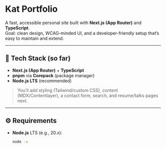 # Kat Portfolio

A fast, accessible personal site built with **Next.js (App Router)** and **TypeScript**.  
Goal: clean design, WCAG-minded UI, and a developer-friendly setup that’s easy to maintain and extend.

---

## 🧱 Tech Stack (so far)

- **Next.js (App Router)** + **TypeScript**
- **pnpm** via **Corepack** (package manager)
- **Node.js LTS** (recommended)

> You’ll add styling (Tailwind/custom CSS), content (MDX/Contentlayer), a contact form, search, and resume/talks pages next.

---

## ⚙️ Requirements

- **Node.js** LTS (e.g., 20.x):  
  ```bash
  node -v
